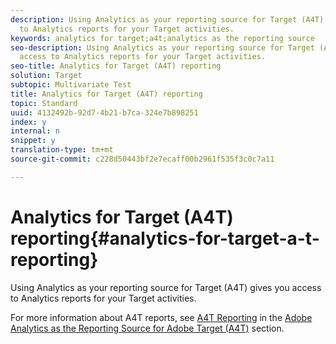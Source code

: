 ```yaml
---
description: Using Analytics as your reporting source for Target (A4T) gives you access
  to Analytics reports for your Target activities.
keywords: analytics for target;a4t;analytics as the reporting source
seo-description: Using Analytics as your reporting source for Target (A4T) gives you
  access to Analytics reports for your Target activities.
seo-title: Analytics for Target (A4T) reporting
solution: Target
subtopic: Multivariate Test
title: Analytics for Target (A4T) reporting
topic: Standard
uuid: 4132492b-92d7-4b21-b7ca-324e7b898251
index: y
internal: n
snippet: y
translation-type: tm+mt
source-git-commit: c228d50443bf2e7ecaff00b2961f535f3c0c7a11

---
```



# Analytics for Target (A4T) reporting{#analytics-for-target-a-t-reporting}

Using Analytics as your reporting source for Target (A4T) gives you access to Analytics reports for your Target activities.

For more information about A4T reports, see [A4T Reporting](../c-integrating-target-with-mac/a4t/c-reporting.md#concept_716AF8D545AD404EAAEE99A6DB7B9483) in the [Adobe Analytics as the Reporting Source for Adobe Target (A4T)](../c-integrating-target-with-mac/a4t/a4t.md#concept_7540C8C04259434AB6EE33B09F47A1DE) section.
